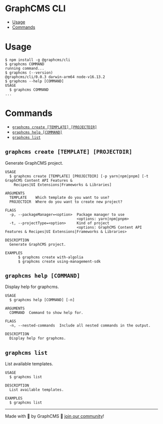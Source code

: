 GraphCMS CLI
=================

<!-- toc -->
* [Usage](#usage)
* [Commands](#commands)
<!-- tocstop -->
# Usage
<!-- usage -->
```sh-session
$ npm install -g @graphcms/cli
$ graphcms COMMAND
running command...
$ graphcms (--version)
@graphcms/cli/0.0.3 darwin-arm64 node-v16.13.2
$ graphcms --help [COMMAND]
USAGE
  $ graphcms COMMAND
...
```
<!-- usagestop -->
# Commands
<!-- commands -->
* [`graphcms create [TEMPLATE] [PROJECTDIR]`](#graphcms-create-template-projectdir)
* [`graphcms help [COMMAND]`](#graphcms-help-command)
* [`graphcms list`](#graphcms-list)

## `graphcms create [TEMPLATE] [PROJECTDIR]`

Generate GraphCMS project.

```
USAGE
  $ graphcms create [TEMPLATE] [PROJECTDIR] [-p yarn|npm|pnpm] [-t GraphCMS Content API Features &
    Recipes|UI Extensions|Frameworks & Libraries]

ARGUMENTS
  TEMPLATE    Which template do you want to use?
  PROJECTDIR  Where do you want to create new project?

FLAGS
  -p, --packageManager=<option>  Package manager to use
                                 <options: yarn|npm|pnpm>
  -t, --projectType=<option>     Kind of project
                                 <options: GraphCMS Content API Features & Recipes|UI Extensions|Frameworks & Libraries>

DESCRIPTION
  Generate GraphCMS project.

EXAMPLES
      $ graphcms create with-algolia
      $ graphcms create using-management-sdk
```

## `graphcms help [COMMAND]`

Display help for graphcms.

```
USAGE
  $ graphcms help [COMMAND] [-n]

ARGUMENTS
  COMMAND  Command to show help for.

FLAGS
  -n, --nested-commands  Include all nested commands in the output.

DESCRIPTION
  Display help for graphcms.
```

## `graphcms list`

List available templates.

```
USAGE
  $ graphcms list

DESCRIPTION
  List available templates.

EXAMPLES
  $ graphcms list
```
<!-- commandsstop -->

---

Made with 💜 by GraphCMS 👋 [join our community](https://slack.graphcms.com/)!
